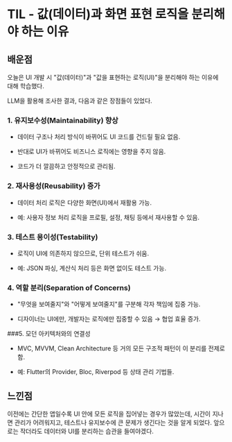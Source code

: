 # TIL - 값(데이터)과 화면 표현 로직을 분리해야 하는 이유
## 배운점
오늘은 UI 개발 시 "값(데이터)"과 "값을 표현하는 로직(UI)"을 분리해야 하는 이유에 대해 학습했다. 

LLM을 활용해 조사한 결과, 다음과 같은 장점들이 있었다.
### 1. 유지보수성(Maintainability) 향상
- 데이터 구조나 처리 방식이 바뀌어도 UI 코드를 건드릴 필요 없음.

- 반대로 UI가 바뀌어도 비즈니스 로직에는 영향을 주지 않음.

- 코드가 더 깔끔하고 안정적으로 관리됨.
### 2. 재사용성(Reusability) 증가
- 데이터 처리 로직은 다양한 화면(UI)에서 재활용 가능.

- 예: 사용자 정보 처리 로직을 프로필, 설정, 채팅 등에서 재사용할 수 있음.

### 3. 테스트 용이성(Testability)
- 로직이 UI에 의존하지 않으므로, 단위 테스트가 쉬움.

- 예: JSON 파싱, 계산식 처리 등은 화면 없이도 테스트 가능.

### 4. 역할 분리(Separation of Concerns)
- "무엇을 보여줄지"와 "어떻게 보여줄지"를 구분해 각자 책임에 집중 가능.

- 디자이너는 UI에만, 개발자는 로직에만 집중할 수 있음 → 협업 효율 증가.

###5. 모던 아키텍처와의 연결성
- MVC, MVVM, Clean Architecture 등 거의 모든 구조적 패턴이 이 분리를 전제로 함.

- 예: Flutter의 Provider, Bloc, Riverpod 등 상태 관리 기법들.

## 느낀점
이전에는 간단한 앱일수록 UI 안에 모든 로직을 집어넣는 경우가 많았는데, 시간이 지나면 관리가 어려워지고, 테스트나 유지보수에 큰 문제가 생긴다는 것을 알게 되었다.
앞으로는 작더라도 데이터와 UI를 분리하는 습관을 들여야겠다.
